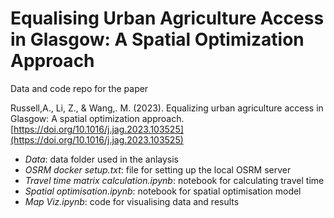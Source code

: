 # Equalising Urban Agriculture Access in Glasgow: A Spatial Optimization Approach
Data and code repo for the paper

Russell,A., Li, Z., & Wang,. M. (2023). Equalizing urban agriculture access in Glasgow: A spatial optimization approach. [https://doi.org/10.1016/j.jag.2023.103525](https://doi.org/10.1016/j.jag.2023.103525)

- *Data*: data folder used in the anlaysis
- *OSRM docker setup.txt*: file for setting up the local OSRM server
- *Travel time matrix calculation.ipynb*: notebook for calculating travel time
- *Spatial optimisation.ipynb*: notebook for spatial optimisation model
- *Map Viz.ipynb*: code for visualising data and results
